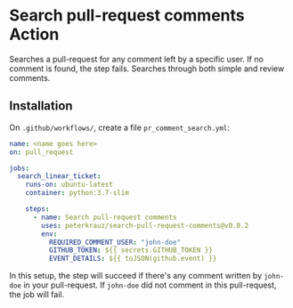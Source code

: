 # Search pull-request comments Action

Searches a pull-request for any comment left by a specific user. If no comment is found, the step fails.
Searches through both simple and review comments.

## Installation

On `.github/workflows/`, create a file `pr_comment_search.yml`:

```yml
name: <name goes here>
on: pull_request

jobs:
  search_linear_ticket:
    runs-on: ubuntu-latest
    container: python:3.7-slim

    steps:
      - name: Search pull-request comments
        uses: peterkrauz/search-pull-request-comments@v0.0.2
        env:
          REQUIRED_COMMENT_USER: "john-doe"
          GITHUB_TOKEN: ${{ secrets.GITHUB_TOKEN }}
          EVENT_DETAILS: ${{ toJSON(github.event) }}
```

In this setup, the step will succeed if there's any comment written by `john-doe` in your pull-request.
If `john-doe` did not comment in this pull-request, the job will fail.